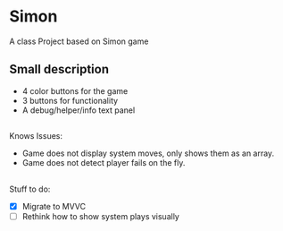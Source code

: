 # Simon
A class Project based on Simon game
## Small description
* 4 color buttons for the game
* 3 buttons for functionality
* A debug/helper/info text panel
## 
Knows Issues:
* Game does not display system moves, only shows them as an array.
* Game does not detect player fails on the fly.
##
Stuff to do:
- [x] Migrate to MVVC
- [ ] Rethink how to show system plays visually
